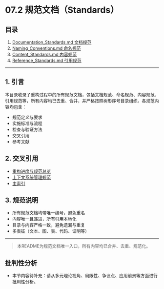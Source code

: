 # 07.2 规范文档（Standards）

## 目录

1. [Documentation_Standards.md 文档规范](./Documentation_Standards.md)
2. [Naming_Conventions.md 命名规范](./Naming_Conventions.md)
3. [Content_Standards.md 内容规范](./Content_Standards.md)
4. [Reference_Standards.md 引用规范](./Reference_Standards.md)

---

## 1. 引言

本目录收录了重构过程中的所有规范文档，包括文档规范、命名规范、内容规范、引用规范等，所有内容均已去重、合并，并严格按照树形序号目录组织。各规范内容均包含：

- 规范定义与要求
- 实施标准与流程
- 检查与验证方法
- 交叉引用
- 参考文献

## 2. 交叉引用

- [重构进度与规范总览](README.md)
- [上下文系统管理规范](../../12_Context_System/Context_Management_Specification.md)
- [主索引](README.md)

## 3. 规范说明

- 所有规范文档均带唯一编号，避免重名
- 内容唯一且递进，所有引用本地化
- 目录与内容严格一致，避免遗漏与重复
- 多表征（文本、图、表、代码、证明等）

---

> 本README为规范文档唯一入口，所有内容均已合并、去重、规范化。


## 批判性分析

- 本节内容待补充：请从多元理论视角、局限性、争议点、应用前景等方面进行批判性分析。
